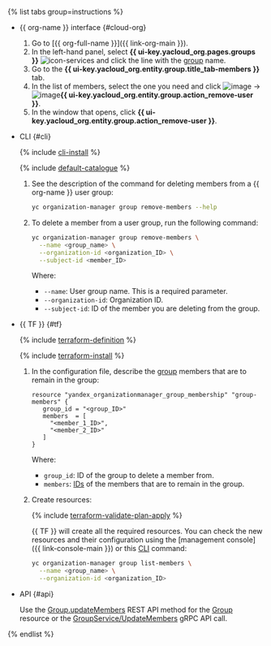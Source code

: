 {% list tabs group=instructions %}

- {{ org-name }} interface {#cloud-org}

  1. Go to [{{ org-full-name }}]({{ link-org-main }}).
  1. In the left-hand panel, select **{{ ui-key.yacloud_org.pages.groups }}** ![icon-services](../../_assets/console-icons/persons.svg) and click the line with the [group](../../organization/concepts/groups.md) name.
  1. Go to the **{{ ui-key.yacloud_org.entity.group.title_tab-members }}** tab.
  1. In the list of members, select the one you need and click ![image](../../_assets/console-icons/ellipsis.svg) -> ![image](../../_assets/console-icons/trash-bin.svg)**{{ ui-key.yacloud_org.entity.group.action_remove-user }}**.
  1. In the window that opens, click **{{ ui-key.yacloud_org.entity.group.action_remove-user }}**.

- CLI {#cli}

  {% include [cli-install](../../_includes/cli-install.md) %}

  {% include [default-catalogue](../../_includes/default-catalogue.md) %}

  1. See the description of the command for deleting members from a {{ org-name }} user group:

      ```bash
      yc organization-manager group remove-members --help
      ```
  
  1. To delete a member from a user group, run the following command:

      ```bash
      yc organization-manager group remove-members \
        --name <group_name> \
        --organization-id <organization_ID> \
        --subject-id <member_ID>
      ```

      Where:

      * `--name`: User group name. This is a required parameter.
      * `--organization-id`: Organization ID.
      * `--subject-id`: ID of the member you are deleting from the group.

- {{ TF }} {#tf}

  {% include [terraform-definition](../../_tutorials/_tutorials_includes/terraform-definition.md) %}

  {% include [terraform-install](../../_includes/terraform-install.md) %}

  1. In the configuration file, describe the [group](../../organization/concepts/groups.md) members that are to remain in the group:

     ```hcl
     resource "yandex_organizationmanager_group_membership" "group-members" {
        group_id = "<group_ID>"
        members  = [
          "<member_1_ID>",
          "<member_2_ID>"
        ]
     }
     ```

     Where:

     * `group_id`: ID of the group to delete a member from.
     * `members`: [IDs](../../organization/operations/users-get.md) of the members that are to remain in the group.
  1. Create resources:

     {% include [terraform-validate-plan-apply](../../_tutorials/_tutorials_includes/terraform-validate-plan-apply.md) %}

     {{ TF }} will create all the required resources. You can check the new resources and their configuration using the [management console]({{ link-console-main }}) or this [CLI](../../cli/) command:

     ```bash
     yc organization-manager group list-members \
       --name <group_name> \
       --organization-id <organization_ID>
     ```

- API {#api}

    Use the [Group.updateMembers](../../organization/api-ref/Group/updateMembers.md) REST API method for the [Group](../../organization/api-ref/Group/index.md) resource or the [GroupService/UpdateMembers](../../organization/api-ref/grpc/group_service.md#UpdateMembers) gRPC API call.

{% endlist %}